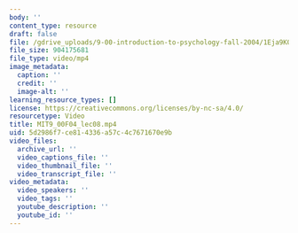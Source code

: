 ```yaml
---
body: ''
content_type: resource
draft: false
file: /gdrive_uploads/9-00-introduction-to-psychology-fall-2004/1Eja9K0eSyqlx5ZOVMWwjfR-Ok3kwj1pr/mit9_00f04_lec08.mp4
file_size: 904175681
file_type: video/mp4
image_metadata:
  caption: ''
  credit: ''
  image-alt: ''
learning_resource_types: []
license: https://creativecommons.org/licenses/by-nc-sa/4.0/
resourcetype: Video
title: MIT9_00F04_lec08.mp4
uid: 5d2986f7-ce81-4336-a57c-4c7671670e9b
video_files:
  archive_url: ''
  video_captions_file: ''
  video_thumbnail_file: ''
  video_transcript_file: ''
video_metadata:
  video_speakers: ''
  video_tags: ''
  youtube_description: ''
  youtube_id: ''
---
```

